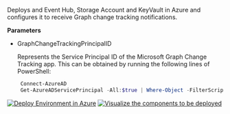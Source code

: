 Deploys and Event Hub, Storage Account and KeyVault in Azure and configures it to receive Graph change tracking notifications.

**Parameters**

* GraphChangeTrackingPrincipalID

  Represents the Service Principal ID of the Microsoft Graph Change Tracking app. This can be obtained by running the following lines of PowerShell:

  ```PowerShell PowerShell Code
   Connect-AzureAD
   Get-AzureADServicePrincipal -All:$true | Where-Object -FilterScript {$_.AppId -eq '0bf30f3b-4a52-48df-9a82-234910c4a086'} | Select-Object ObjectID
  ```


<a href="https://portal.azure.com/#create/Microsoft.Template/uri/https%3A%2F%2Fraw.githubusercontent.com%2Fnikcharlebois%2Fdemos%2Fmain%2FEventHub%2Fazuredeploy.json"><img src="https://aka.ms/deploytoazurebutton" alt="Deploy Environment in Azure" /></a>
<a href="http://armviz.io/#/?load=https%3A%2F%2Fraw.githubusercontent.com%2Fnikcharlebois%2Fdemos%2Fmain%2F%2FEventHub%2Fazuredeploy.json"><img src="http://nikcharlebois.com/wp-content/uploads/2021/03/Visualize.png" alt="Visualize the components to be deployed" /></a>